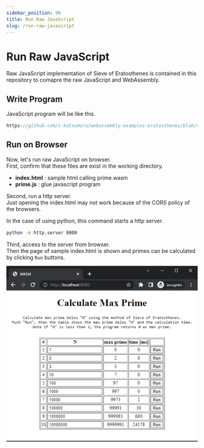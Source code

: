 ```yaml
---
sidebar_position: 99
title: Run Raw JavaScript
slug: /run-raw-javascript
---
```


# Run Raw JavaScript

Raw JavaScript implementation of Sieve of Eratosthenes is contained in this repository to comapre the raw JavaScript and WebAssembly.


## Write Program

JavaScript program will be like this.

```javascript reference
https://github.com/t-katsumura/webassembly-examples-eratosthenes/blob/main/raw-javascript/prime.js
```


## Run on Browser

Now, let's run raw JavaScript on browser.  
First, confirm that these files are exist in the working directory.

- **index.html** : sample html calling prime.wasm
- **prime.js** : glue javascript program

Second, run a http server.  
Just opening the index.html may not work because of the CORS policy of the browsers.

In the case of using python, this command starts a http server.

```bash title="Run a http server"
python -m http.server 8000
```

Third, access to the server from browser.  
Then the page of sample index.html is shown and primes can be calculated by clicking `Run` buttons.

![run-wasm-on-browser.png](./img/run-wasm-on-browser.png)
